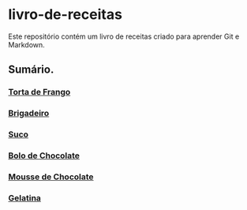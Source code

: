 # livro-de-receitas

Este repositório contém um livro de receitas criado para aprender Git e Markdown.

##  Sumário.

### [Torta de Frango](/workspaces/livro-de-receitas/receitas/torta.md)
### [Brigadeiro](/workspaces/livro-de-receitas/receitas/brigadeiro.md)
### [Suco](/workspaces/livro-de-receitas/receitas/suco.md)
### [Bolo de Chocolate](/workspaces/livro-de-receitas/receitas/bolo.md)
### [Mousse de Chocolate](/workspaces/livro-de-receitas/receitas/mousse.md)
### [Gelatina](/workspaces/livro-de-receitas/receitas/gelatina.md)